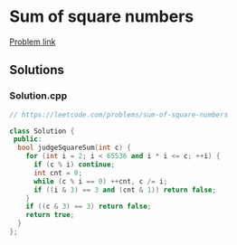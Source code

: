 # Sum of square numbers

[Problem link](https://leetcode.com/problems/sum-of-square-numbers)

## Solutions


### Solution.cpp
```cpp
// https://leetcode.com/problems/sum-of-square-numbers

class Solution {
 public:
  bool judgeSquareSum(int c) {
    for (int i = 2; i < 65536 and i * i <= c; ++i) {
      if (c % i) continue;
      int cnt = 0;
      while (c % i == 0) ++cnt, c /= i;
      if ((i & 3) == 3 and (cnt & 1)) return false;
    }
    if ((c & 3) == 3) return false;
    return true;
  }
};
```